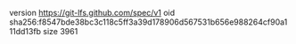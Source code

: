 version https://git-lfs.github.com/spec/v1
oid sha256:f8547bde38bc3c118c5ff3a39d178906d567531b656e988264cf90a111dd13fb
size 3961
